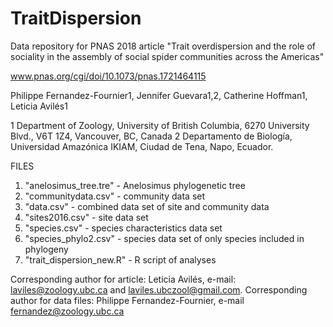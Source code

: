 # TraitDispersion

Data repository for PNAS 2018 article "Trait overdispersion and the role of sociality in the assembly of social spider communities across the Americas"

www.pnas.org/cgi/doi/10.1073/pnas.1721464115

Philippe Fernandez-Fournier1, Jennifer Guevara1,2, Catherine Hoffman1, Leticia Avilés1

1 Department of Zoology, University of British Columbia, 6270 University Blvd., V6T 1Z4, Vancouver, BC, Canada
2 Departamento de Biología, Universidad Amazónica IKIAM, Ciudad de Tena, Napo, Ecuador. 

FILES
1. "anelosimus_tree.tre" - Anelosimus phylogenetic tree
2. "communitydata.csv" - community data set
3. "data.csv" - combined data set of site and community data
4. "sites2016.csv" - site data set
5. "species.csv" - species characteristics data set
6. "species_phylo2.csv" - species data set of only species included in phylogeny
7. "trait_dispersion_new.R" - R script of analyses

Corresponding author for article: Leticia Avilés, e-mail: laviles@zoology.ubc.ca and laviles.ubczool@gmail.com.
Corresponding author for data files: Philippe Fernandez-Fournier, e-mail fernandez@zoology.ubc.ca
